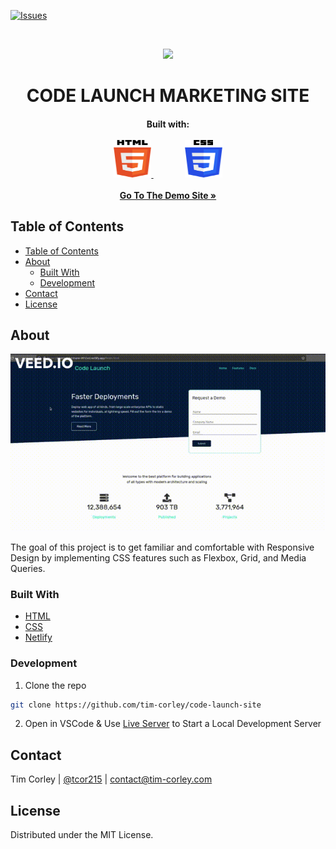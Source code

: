 <!-- PROJECT SHIELDS -->

[![Issues][issues-shield]][issues-url]

<!-- PROJECT HEADER/LOGO -->
<br />
<p align="center">
  <a href="https://reverent-hermann-0912ed.netlify.app/index.html">
    <img src="https://img.icons8.com/nolan/128/google-sites.png"/>
  </a>

  <h1 align="center">CODE LAUNCH MARKETING SITE</h1>

  <h4 align="center">
    <div>Built with:</div>
    <br />
    <a href="https://developer.mozilla.org/en-US/docs/Web/HTML">
        <img src="./images/html-5.svg" alt="Logo" width="60" height="60">
    </a>
    <a style="margin-left: 50px" href="https://developer.mozilla.org/en-US/docs/Web/CSS">
        <img src="./images/css-3.svg" alt="Logo" width="60" height="60">
    </a>
    <br />
    <br />
    <a href="https://reverent-hermann-0912ed.netlify.app/index.html"><strong>Go To The Demo Site »</strong></a>
    <br />
  </p>
</p>

## Table of Contents

- [Table of Contents](#table-of-contents)
- [About](#about)
  - [Built With](#built-with)
  - [Development](#development)
- [Contact](#contact)
- [License](#license)

## About

[![site-walkthrough](/images/demo.gif)](https://reverent-hermann-0912ed.netlify.app/index.html)

The goal of this project is to get familiar and comfortable with Responsive Design by implementing CSS features such as Flexbox, Grid, and Media Queries. 

### Built With

- [HTML](https://developer.mozilla.org/en-US/docs/Web/HTML)
- [CSS](https://developer.mozilla.org/en-US/docs/Web/CSS)
- [Netlify](https://docs.netlify.com/)

### Development

1. Clone the repo

```sh
git clone https://github.com/tim-corley/code-launch-site
```

2. Open in VSCode & Use [Live Server](https://marketplace.visualstudio.com/items?itemName=ritwickdey.LiveServer) to Start a Local Development Server


## Contact

Tim Corley | [@tcor215](https://twitter.com/tcor215) | contact@tim-corley.com

## License

Distributed under the MIT License.

[issues-shield]: https://img.shields.io/github/issues/tim-corley/react-crud-app?color=red&style=for-the-badge
[issues-url]: https://github.com/tim-corley/react-crud-app/issues